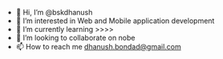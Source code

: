- 👋 Hi, I’m @bskdhanush
- 👀 I’m interested in Web and Mobile application development
- 🌱 I’m currently learning >>>>
- 💞️ I’m looking to collaborate on nobe
- 📫 How to reach me dhanush.bondad@gmail.com

<!---
bskdhanush/bskdhanush is a ✨ special ✨ repository because its `README.md` (this file) appears on your GitHub profile.
You can click the Preview link to take a look at your changes.
--->
